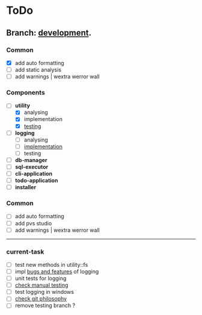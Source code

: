# ToDo

## Branch:  [development](docs/branch-development).

### Common
- [x] add auto formatting
- [ ] add static analysis  
- [ ] add warnings | wextra werror wall 

### Components
- [ ] **utility**
	- [x] analysing
	- [x] implementation
	- [x] [testing](docs/testing/utility)
- [ ] **logging**
	- [ ] analysing
	- [ ] [implementation](docs/logging)
	- [ ] testing
- [ ] **db-manager**
- [ ] **sql-executor**
- [ ] **cli-application**
- [ ] **todo-application**
- [ ] **installer**

### Common
- [ ] add auto formatting
- [ ] add pvs studio 
- [ ] add warnings | wextra werror wall 

---
### current-task
- [ ] test new methods in utility::fs
- [ ] impl [bugs and features](docs/logging) of logging
- [ ] unit tests for logging
- [ ] [check manual testing](https://www.google.com/search?q=manual+testing&oq=manual+test&gs_lcrp=EgZjaHJvbWUqBwgBEAAYgAQyCQgAEEUYORiABDIHCAEQABiABDIHCAIQABiABDIHCAMQABiABDIHCAQQABiABDIHCAUQABiABDIHCAYQABiABDIHCAcQABiABDIHCAgQABiABDIHCAkQABiABNIBCDI3MjZqMGo0qAIAsAIA&sourceid=chrome&ie=UTF-8) 
- [ ] test logging in windows
- [ ] [check git philosophy ](https://www.google.com/search?q=check+git+philosophy&oq=check+git+philo&gs_lcrp=EgZjaHJvbWUqBwgBECEYoAEyBggAEEUYOTIHCAEQIRigATIHCAIQIRigAdIBCDYwNjdqMGo5qAIAsAIA&sourceid=chrome&ie=UTF-8)
- [ ] remove testing branch ?
